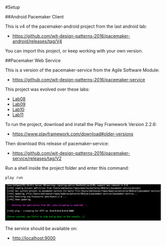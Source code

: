 #Setup

##Android Pacemaker Client

This is v4 of the pacemaker-android project from the last android lab:

- <https://github.com/wit-design-patterns-2016/pacemaker-android/releases/tag/V4>

You can import this project, or keep working with your own version.

##Pacemaker Web Service

This is a version of the pacemaker-service from the Agile Software Module:

- <https://github.com/wit-design-patterns-2016/pacemaker-service>

This project was evolved over these labs:

- [Lab08](http://edeleastar.github.io/agile-software-dev/topic08/book/index.html)
- [Lab09](http://edeleastar.github.io/agile-software-dev/topic09/book/index.html)
- [Lab10](http://edeleastar.github.io/agile-software-dev/topic10/book/index.html)
- [Lab11](http://edeleastar.github.io/agile-software-dev/topic11/book/index.html)

To run the project, download and install the Play Framework Version 2.2.6:

- <https://www.playframework.com/download#older-versions>

Then download this release of pacemaker-service:

- <https://github.com/wit-design-patterns-2016/pacemaker-service/releases/tag/V2>

Run a shell inside the project folder and enter this command:

~~~
play run
~~~

![](img/05.png)

The service should be available on:

- <http://localhost:9000>
